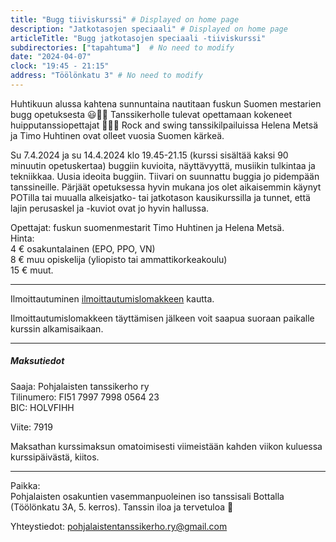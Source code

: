 ```yaml
---
title: "Bugg tiiviskurssi" # Displayed on home page
description: "Jatkotasojen speciaali" # Displayed on home page
articleTitle: "Bugg jatkotasojen speciaali -tiiviskurssi"
subdirectories: ["tapahtuma"]  # No need to modify
date: "2024-04-07"
clock: "19:45 - 21:15"
address: "Töölönkatu 3" # No need to modify
---
```


Huhtikuun alussa kahtena sunnuntaina nautitaan fuskun Suomen mestarien bugg opetuksesta 😃💃🕺 Tanssikerholle tulevat opettamaan kokeneet huipputanssiopettajat 🙂💃🕺 Rock and swing tanssikilpailuissa Helena Metsä ja Timo Huhtinen ovat olleet vuosia Suomen kärkeä. 

Su 7.4.2024 ja su 14.4.2024 klo 19.45-21.15 (kurssi sisältää kaksi 90 minuutin opetuskertaa) buggiin kuvioita, näyttävyyttä, musiikin tulkintaa ja tekniikkaa. Uusia ideoita buggiin. Tiivari on suunnattu buggia jo pidempään tanssineille. Pärjäät opetuksessa hyvin mukana jos olet aikaisemmin käynyt POTilla tai muualla alkeisjatko- tai jatkotason kausikurssilla ja tunnet, että lajin perusaskel ja -kuviot ovat jo hyvin hallussa.

Opettajat: fuskun suomenmestarit Timo Huhtinen ja Helena Metsä.  
Hinta:  
4 € osakuntalainen (EPO, PPO, VN)  
8 € muu opiskelija (yliopisto tai ammattikorkeakoulu)  
15 € muut.

---
Ilmoittautuminen [ilmoittautumislomakkeen](https://docs.google.com/forms/d/e/1FAIpQLSeKiuLR1hIpw-a196PlNVJJ0-YD6mzsUXHNEcrqqXjo7teUqw/viewform?usp=sf_link) kautta.

Ilmoittautumislomakkeen täyttämisen jälkeen voit saapua suoraan paikalle kurssin alkamisaikaan.

---
##### Maksutiedot

Saaja: Pohjalaisten tanssikerho ry  
Tilinumero: FI51 7997 7998 0564 23  
BIC: HOLVFIHH

Viite: 7919

Maksathan kurssimaksun omatoimisesti viimeistään kahden viikon kuluessa kurssipäivästä, kiitos.

---
Paikka:  
Pohjalaisten osakuntien vasemmanpuoleinen iso tanssisali Bottalla (Töölönkatu 3A, 5. kerros). Tanssin iloa ja tervetuloa 🙂

Yhteystiedot: pohjalaistentanssikerho.ry@gmail.com
